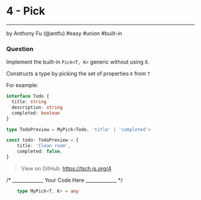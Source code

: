 # 4 - Pick
  -------
by Anthony Fu (@antfu) #easy #union #built-in

### Question

Implement the built-in `Pick<T, K>` generic without using it.

Constructs a type by picking the set of properties `K` from `T`

For example:

  ```ts
  interface Todo {
    title: string
    description: string
    completed: boolean
  }

  type TodoPreview = MyPick<Todo, 'title' | 'completed'>

  const todo: TodoPreview = {
      title: 'Clean room',
      completed: false,
  }
  ```

> View on GitHub: https://tsch.js.org/4


/* _____________ Your Code Here _____________ */
```ts
    type MyPick<T, K> = any
```

